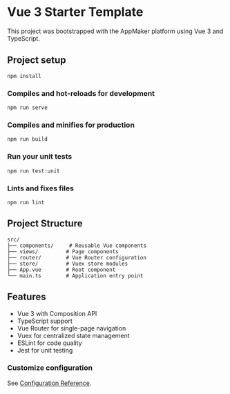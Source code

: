 # Vue 3 Starter Template

This project was bootstrapped with the AppMaker platform using Vue 3 and TypeScript.

## Project setup
```
npm install
```

### Compiles and hot-reloads for development
```
npm run serve
```

### Compiles and minifies for production
```
npm run build
```

### Run your unit tests
```
npm run test:unit
```

### Lints and fixes files
```
npm run lint
```

## Project Structure

```
src/
├── components/     # Reusable Vue components
├── views/         # Page components
├── router/        # Vue Router configuration
├── store/         # Vuex store modules
├── App.vue        # Root component
└── main.ts        # Application entry point
```

## Features

- Vue 3 with Composition API
- TypeScript support
- Vue Router for single-page navigation
- Vuex for centralized state management
- ESLint for code quality
- Jest for unit testing

### Customize configuration
See [Configuration Reference](https://cli.vuejs.org/config/).